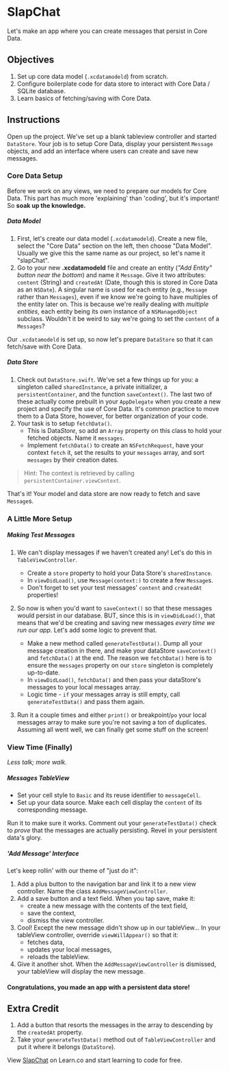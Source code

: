 # SlapChat

Let's make an app where you can create messages that persist in Core Data.

## Objectives

1. Set up core data model (`.xcdatamodeld`) from scratch.
2. Configure boilerplate code for data store to interact with Core Data / SQLite database.
3. Learn basics of fetching/saving with Core Data.

## Instructions

Open up the project. We've set up a blank tableview controller and started `DataStore`. Your job is to setup Core Data, display your persistent `Message` objects, and add an interface where users can create and save new messages.

### Core Data Setup

Before we work on any views, we need to prepare our models for Core Data. This part has much more 'explaining' than 'coding', but it's important! So **soak up the knowledge.**

##### Data Model

1. First, let's create our data model (`.xcdatamodeld`). Create a new file, select the "Core Data" section on the left, then choose "Data Model". Usually we give this the same name as our project, so let's name it "slapChat".
2. Go to your new **.xcdatamodeld** file and create an entity (*"Add Entity" button near the bottom*) and name it `Message`. Give it two attributes: `content` (String) and `createdAt` (Date, though this is stored in Core Data as an `NSDate`). A singular name is used for each entity (e.g., `Message` rather than `Messages`), even if we know we're going to have multiples of the entity later on. This is because we're really dealing with *multiple entities*, each entity being its own instance of a `NSManagedObject` subclass. Wouldn't it be weird to say we're going to set the `content` of a `Messages`?

Our `.xcdatamodeld` is set up, so now let's prepare `DataStore` so that it can fetch/save with Core Data. 

##### Data Store

1. Check out `DataStore.swift`. We've set a few things up for you: a singleton called `sharedInstance`, a private initializer, a `persistentContainer`, and the function `saveContext()`. The last two of these actually come prebuilt in your `AppDelegate` when you create a new project and specify the use of Core Data. It's common practice to move them to a Data Store, however, for better organization of your code.
2. Your task is to setup `fetchData()`.
   - This is Data*Store*, so add an `Array` property on this class to hold your fetched objects. Name it `messages`.
   - Implement `fetchData()` to create an `NSFetchRequest`, have your context `fetch` it, set the results to your `messages` array, and sort `messages` by their creation dates.

> Hint: The context is retrieved by calling `persistentContainer.viewContext`.
 
That's it! Your model and data store are now ready to fetch and save `Message`s.

### A Little More Setup

##### Making Test Messages

1. We can't display messages if we haven't created any! Let's do this in `TableViewController`.   
	- Create a `store` property to hold your Data Store's `sharedInstance`. 
	- In `viewDidLoad()`, use `Message(context:)` to create a few `Message`s.
	- Don't forget to set your test messages' `content` and `createdAt` properties!
2. So now is when you'd want to `saveContext()` so that these messages would persist in our database. BUT, since this is in `viewDidLoad()`, that means that we'd be creating and saving new messages *every time we run our app*. Let's add some logic to prevent that.
    - Make a new method called `generateTestData()`. Dump all your message creation in there, and make your dataStore `saveContext()` and `fetchData()` at the end. The reason we `fetchData()` here is to ensure the `messages` property on our `store` singleton is completely up-to-date.
    - In `viewDidLoad()`, `fetchData()` and then pass your dataStore's messages to your local messages array.
    - Logic time - `if`  your messages array is still empty, call `generateTestData()` and pass them again.

3. Run it a couple times and either `print()` or breakpoint/`po` your local messages array to make sure you're not saving a ton of duplicates. Assuming all went well, we can finally get some stuff on the screen!

### View Time (Finally)
*Less talk; more walk.*

##### Messages TableView
- Set your cell style to `Basic` and its reuse identifier to `messageCell`.
- Set up your data source. Make each cell display the `content` of its corresponding message.

Run it to make sure it works. Comment out your `generateTestData()` check to *prove* that the messages are actually persisting. Revel in your persistent data's glory. 

##### 'Add Message' Interface

Let's keep rollin' with our theme of "just do it":

  1. Add a plus button to the navigation bar and link it to a new view controller. Name the class `AddMessageViewController`.
  2. Add a save button and a text field. When you tap save, make it:
     -  create a new message with the contents of the text field,
     -  save the context,
     -  dismiss the view controller.
  3. Cool! Except the new message didn't show up in our tableView... In your tableView controller, override `viewWillAppear()` so that it:     
     - fetches data, 
     - updates your local messages, 
     - reloads the tableView.   
  4. Give it another shot. When the `AddMessageViewController` is dismissed, your tableView will display the new message.

#### Congratulations, you made an app with a persistent data store!

## Extra Credit

  1. Add a button that resorts the messages in the array to descending by the `createdAt` property.
  2. Take your `generateTestData()` method out of `TableViewController` and put it where it belongs (`DataStore`).

<p data-visibility='hidden'>View <a href='https://learn.co/lessons/swift-slapchat-lab' title='SlapChat'>SlapChat</a> on Learn.co and start learning to code for free.</p>
